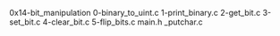 0x14-bit_manipulation
0-binary_to_uint.c  1-print_binary.c  2-get_bit.c  3-set_bit.c  4-clear_bit.c  5-flip_bits.c  main.h  _putchar.c
